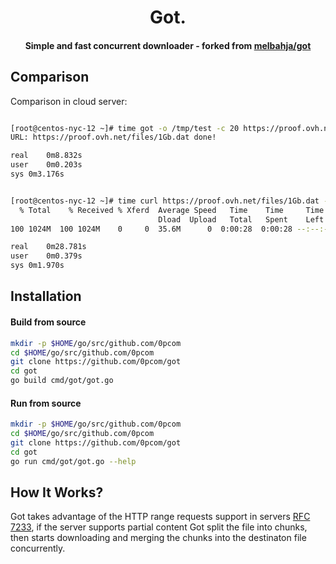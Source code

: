 <div align="center">
	<h1>Got.</h1>
	<h4 align="center">
		Simple and fast concurrent downloader - forked from <a href='https://github.com/melbahja/got'>melbahja/got</a>
	</h4>
</div>

## Comparison

Comparison in cloud server:

```bash

[root@centos-nyc-12 ~]# time got -o /tmp/test -c 20 https://proof.ovh.net/files/1Gb.dat
URL: https://proof.ovh.net/files/1Gb.dat done!

real    0m8.832s
user    0m0.203s
sys 0m3.176s


[root@centos-nyc-12 ~]# time curl https://proof.ovh.net/files/1Gb.dat --output /tmp/test1
  % Total    % Received % Xferd  Average Speed   Time    Time     Time  Current
								 Dload  Upload   Total   Spent    Left  Speed
100 1024M  100 1024M    0     0  35.6M      0  0:00:28  0:00:28 --:--:-- 34.4M

real    0m28.781s
user    0m0.379s
sys 0m1.970s

```


## Installation

#### Build from source
```bash
mkdir -p $HOME/go/src/github.com/0pcom
cd $HOME/go/src/github.com/0pcom
git clone https://github.com/0pcom/got
cd got
go build cmd/got/got.go
```

#### Run from source
```bash
mkdir -p $HOME/go/src/github.com/0pcom
cd $HOME/go/src/github.com/0pcom
git clone https://github.com/0pcom/got
cd got
go run cmd/got/got.go --help
```

## How It Works?

Got takes advantage of the HTTP range requests support in servers [RFC 7233](https://tools.ietf.org/html/rfc7233), if the server supports partial content Got split the file into chunks, then starts downloading and merging the chunks into the destinaton file concurrently.
